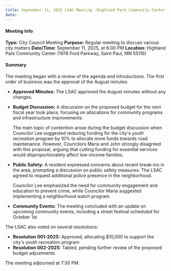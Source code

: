 ```yaml
---
title: September 11, 2025 LSAC Meeting -Highland Park Community Center (1978 Ford Parkway, Saint Paul, MN 55116)
date: 
---
```

#### Meeting Info
**Type:** City Council Meeting
**Purpose:** Regular meeting to discuss various city matters
**Date/Time:** September 11, 2025, at 6:00 PM
**Location:** Highland Park Community Center (1978 Ford Parkway, Saint Paul, MN 55116)

#### Summary

The meeting began with a review of the agenda and introductions. The first order of business was the approval of the August minutes.

*   **Approved Minutes:** The LSAC approved the August minutes without any changes.
*   **Budget Discussion:** A discussion on the proposed budget for the next fiscal year took place, focusing on allocations for community programs and infrastructure improvements.

    The main topic of contention arose during the budget discussion when Councilor Lee suggested reducing funding for the city's youth recreation program by 10% to allocate more funds towards road maintenance. However, Councilors Maria and John strongly disagreed with this proposal, arguing that cutting funding for essential services would disproportionately affect low-income families.
*   **Public Safety:** A resident expressed concerns about recent break-ins in the area, prompting a discussion on public safety measures. The LSAC agreed to request additional police presence in the neighborhood.

    Councilor Lee emphasized the need for community engagement and education to prevent crime, while Councilor Maria suggested implementing a neighborhood watch program.
*   **Community Events:** The meeting concluded with an update on upcoming community events, including a street festival scheduled for October 1st.

The LSAC also voted on several resolutions:

*   **Resolution 001-2025:** Approved, allocating $10,000 to support the city's youth recreation program
*   **Resolution 002-2025:** Tabled, pending further review of the proposed budget adjustments

The meeting adjourned at 7:30 PM.

